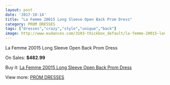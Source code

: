 ```yaml
---
layout: post
date: '2017-10-14'
title: "La Femme 20015 Long Sleeve Open Back Prom Dress"
category: PROM DRESSES
tags: ["dresses","crazy","style","unique","back"]
image: http://www.eudances.com/3103-thickbox_default/la-femme-20015-long-sleeve-open-back-prom-dress.jpg
---
```

La Femme 20015 Long Sleeve Open Back Prom Dress

On Sales: **$482.99**
<a href="https://www.eudances.com/en/prom-dresses/1068-la-femme-20015-long-sleeve-open-back-prom-dress.html"><amp-img layout="responsive" width="600" height="600" src="//www.eudances.com/3103-thickbox_default/la-femme-20015-long-sleeve-open-back-prom-dress.jpg" alt="La Femme 20015 Long Sleeve Open Back Prom Dress 0" /></a>
<a href="https://www.eudances.com/en/prom-dresses/1068-la-femme-20015-long-sleeve-open-back-prom-dress.html"><amp-img layout="responsive" width="600" height="600" src="//www.eudances.com/3104-thickbox_default/la-femme-20015-long-sleeve-open-back-prom-dress.jpg" alt="La Femme 20015 Long Sleeve Open Back Prom Dress 1" /></a>

Buy it: [La Femme 20015 Long Sleeve Open Back Prom Dress](https://www.eudances.com/en/prom-dresses/1068-la-femme-20015-long-sleeve-open-back-prom-dress.html "La Femme 20015 Long Sleeve Open Back Prom Dress")

View more: [PROM DRESSES](https://www.eudances.com/en/13-prom-dresses "PROM DRESSES")